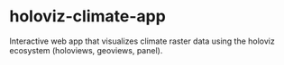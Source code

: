 # holoviz-climate-app
Interactive web app that visualizes climate raster data using the holoviz ecosystem (holoviews, geoviews, panel).
